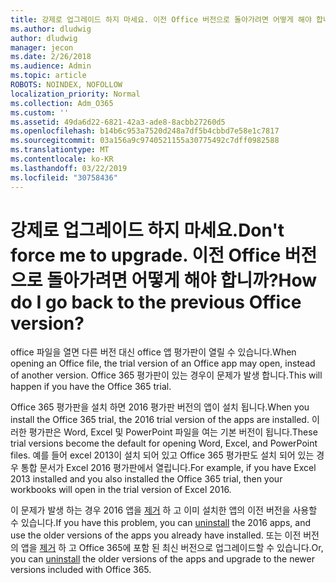 ```yaml
---
title: 강제로 업그레이드 하지 마세요. 이전 Office 버전으로 돌아가려면 어떻게 해야 합니까?
ms.author: dludwig
author: dludwig
manager: jecon
ms.date: 2/26/2018
ms.audience: Admin
ms.topic: article
ROBOTS: NOINDEX, NOFOLLOW
localization_priority: Normal
ms.collection: Adm_O365
ms.custom: ''
ms.assetid: 49da6d22-6821-42a3-ade8-8acbb27260d5
ms.openlocfilehash: b14b6c953a7520d248a7df5b4cbbd7e58e1c7817
ms.sourcegitcommit: 03a156a9c9740521155a30775492c7dff0982588
ms.translationtype: MT
ms.contentlocale: ko-KR
ms.lasthandoff: 03/22/2019
ms.locfileid: "30758436"
---
```

# <a name="dont-force-me-to-upgrade-how-do-i-go-back-to-the-previous-office-version"></a><span data-ttu-id="74057-103">강제로 업그레이드 하지 마세요.</span><span class="sxs-lookup"><span data-stu-id="74057-103">Don't force me to upgrade.</span></span> <span data-ttu-id="74057-104">이전 Office 버전으로 돌아가려면 어떻게 해야 합니까?</span><span class="sxs-lookup"><span data-stu-id="74057-104">How do I go back to the previous Office version?</span></span>

<span data-ttu-id="74057-105">office 파일을 열면 다른 버전 대신 office 앱 평가판이 열릴 수 있습니다.</span><span class="sxs-lookup"><span data-stu-id="74057-105">When opening an Office file, the trial version of an Office app may open, instead of another version.</span></span> <span data-ttu-id="74057-106">Office 365 평가판이 있는 경우이 문제가 발생 합니다.</span><span class="sxs-lookup"><span data-stu-id="74057-106">This will happen if you have the Office 365 trial.</span></span> 
  
<span data-ttu-id="74057-107">Office 365 평가판을 설치 하면 2016 평가판 버전의 앱이 설치 됩니다.</span><span class="sxs-lookup"><span data-stu-id="74057-107">When you install the Office 365 trial, the 2016 trial version of the apps are installed.</span></span> <span data-ttu-id="74057-108">이러한 평가판은 Word, Excel 및 PowerPoint 파일을 여는 기본 버전이 됩니다.</span><span class="sxs-lookup"><span data-stu-id="74057-108">These trial versions become the default for opening Word, Excel, and PowerPoint files.</span></span> <span data-ttu-id="74057-109">예를 들어 excel 2013이 설치 되어 있고 Office 365 평가판도 설치 되어 있는 경우 통합 문서가 Excel 2016 평가판에서 열립니다.</span><span class="sxs-lookup"><span data-stu-id="74057-109">For example, if you have Excel 2013 installed and you also installed the Office 365 trial, then your workbooks will open in the trial version of Excel 2016.</span></span> 
  
<span data-ttu-id="74057-110">이 문제가 발생 하는 경우 2016 앱을 [제거](https://support.office.com/article/9dd49b83-264a-477a-8fcc-2fdf5dbf61d8.aspx) 하 고 이미 설치한 앱의 이전 버전을 사용할 수 있습니다.</span><span class="sxs-lookup"><span data-stu-id="74057-110">If you have this problem, you can [uninstall](https://support.office.com/article/9dd49b83-264a-477a-8fcc-2fdf5dbf61d8.aspx) the 2016 apps, and use the older versions of the apps you already have installed.</span></span> <span data-ttu-id="74057-111">또는 이전 버전의 앱을 [제거](https://support.office.com/article/9dd49b83-264a-477a-8fcc-2fdf5dbf61d8.aspx) 하 고 Office 365에 포함 된 최신 버전으로 업그레이드할 수 있습니다.</span><span class="sxs-lookup"><span data-stu-id="74057-111">Or, you can [uninstall](https://support.office.com/article/9dd49b83-264a-477a-8fcc-2fdf5dbf61d8.aspx) the older versions of the apps and upgrade to the newer versions included with Office 365.</span></span> 
  

